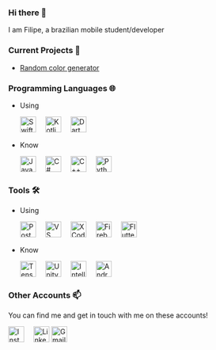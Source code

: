 ### Hi there 👋

I am Filipe, a brazilian mobile student/developer


### Current Projects 📱
<ul>
<li><a href="https://github.com/filipero/VIP_Training">Random color generator</a></li>
</ul>

### Programming Languages 🌐

- Using

    <a href="https://developer.apple.com/swift/">
    <img src="https://lh3.googleusercontent.com/proxy/8d_KCnU5xUeBdvQwsxKbYHmACKyaQWsEiXCKRO12aQTmjlgwNcz-Eeo6Gnl4chMv8-qw5y8liEo_DZrmxcxs-9sCc-QAELCpNgjzsYVWOjBx-9KRSU8" alt="Swift" style="margin-right:15px;" title="Swift" width="32" height="32"></a>
    <a href="https://kotlinlang.org/">
    <img src="https://cdn.worldvectorlogo.com/logos/kotlin-1.svg" alt="Kotlin" style="margin-right:15px;" title="Kotlin" width="32" height="32"></a>
    <a href="https://dart.dev/">
    <img src="https://user-images.githubusercontent.com/26507463/53453892-49908900-3a04-11e9-9dce-77ed3d694326.png" alt="Dart" style="" title="Dart" width="32" height="32"></a>

- Know

    <a href="https://www.java.com/">
    <img src="https://image.flaticon.com/icons/png/512/226/226777.png" alt="Java" style="margin-right:15px;" title="Java" width="32" height="32"></a>
    <a href="https://docs.microsoft.com/en-us/dotnet/csharp/">
    <img src="https://www.freeiconspng.com/uploads/c-logo-icon-18.png" alt="C#" style="margin-right:15px;" title="C#" width="32" height="32"></a>
    <a href="http://www.cplusplus.com/">
    <img src="https://user-images.githubusercontent.com/42747200/46140125-da084900-c26d-11e8-8ea7-c45ae6306309.png" alt="C++" style="margin-right:15px;" title="C++" width="32" height="32"></a>
    <a href="https://www.python.org/">
    <img src="https://cdn3.iconfinder.com/data/icons/logos-and-brands-adobe/512/267_Python-512.png" alt="Python" style="" title="Python" width="32" height="32"></a>


### Tools 🛠️

- Using

    <a href="https://www.postman.com/">
    <img src="https://dashboard.snapcraft.io/site_media/appmedia/2018/11/logo-mark.png" alt="Postman" style="margin-right:15px;" title="Postman" width="32" height="32"></a>
    <a href="https://code.visualstudio.com/">
    <img src="https://upload.wikimedia.org/wikipedia/commons/thumb/9/9a/Visual_Studio_Code_1.35_icon.svg/1200px-Visual_Studio_Code_1.35_icon.svg.png" alt="VS Code" style="margin-right:15px;" title="VS Code" width="32" height="32"></a>
    <a href="https://developer.apple.com/xcode/">
    <img src="https://www.showmetech.com.br/wp-content/uploads//2013/01/xcode-icon.png" alt="XCode" style="margin-right:15px;" title="XCode" width="32" height="32"></a>
    <a href="https://firebase.google.com/">
    <img src="https://cdn4.iconfinder.com/data/icons/google-i-o-2016/512/google_firebase-2-512.png" alt="Firebase" style="margin-right:15px;" title="Firebase" width="32" height="32"></a>
    <a href="https://flutter.dev/">
    <img src="https://dashboard.snapcraft.io/site_media/appmedia/2020/03/app_icon_512.png" alt="Flutter" style="" title="Flutter" width="32" height="32"></a>



- Know

    <a href="https://www.tensorflow.org/">
    <img src="https://media-exp1.licdn.com/dms/image/C560BAQFHT0X1VDWbrw/company-logo_200_200/0?e=2159024400&v=beta&t=29_zq8h6oz_4JmQt6OWDF67NhFCcBDLFhGIbo3nDhVo" alt="Tensor Flow" style="margin-right:15px;" title="Tensor Flow" width="32" height="32"></a>
    <a href="https://unity.com/">
    <img src="https://icon-library.com/images/unity-icon/unity-icon-1.jpg" alt="Unity" style="margin-right:15px;" title="Unity" width="32" height="32"></a>
    <a href="https://www.jetbrains.com/idea/">
    <img src="https://upload.wikimedia.org/wikipedia/commons/thumb/d/d5/IntelliJ_IDEA_Logo.svg/1200px-IntelliJ_IDEA_Logo.svg.png" alt="IntelliJ IDEA" style="margin-right:15px;" title="IntelliJ IDEA" width="32" height="32"></a>
    <a href="https://developer.android.com/studio">
    <img src="https://upload.wikimedia.org/wikipedia/commons/thumb/8/8f/Breezeicons-apps-48-android-studio.svg/1200px-Breezeicons-apps-48-android-studio.svg.png" alt="Android Studio" style="" title="Android Studio" width="32" height="32"></a>



### Other Accounts 📫

You can find me and get in touch with me on these accounts!

<a href="https://www.instagram.com/filipe_rodrigues_/"><img src="https://pluspng.com/img-png/instagram-png-instagram-png-icon-1024.png" alt="Instagram" style="margin-right:15px;" title="Instagram" width="32" height="32"></a>
<a href="https://www.linkedin.com/in/filipe-ro/"><img src="https://lh3.googleusercontent.com/proxy/R0L4LwCg0ufhIPp34KVfiqKv27y-FuQlojX_Xpvq550YfETfaBgodzM8HptscJWjX6830bApKs-ikZFSgiOIn_J-J-4Zs-cOWKirwXucWna0nsb2IwM" alt="LinkedIn" style="" title="LinkedIn" width="32" height="32"></a>
<a href="mailto:filipe.ro.ol@gmail.com"><img src="https://www.freepnglogos.com/uploads/logo-gmail-png/logo-gmail-png-gmail-icon-download-png-and-vector-1.png" alt="Gmail" style="" title="Gmail" width="32" height="32"></a>
